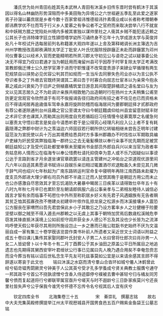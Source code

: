 <!-- { "loadSidebar": true } -->
　　潘氏世为处州青田右姓其先本武林人青田有沐溪乡旧传东晋时尝有鹤沐于其溪因以得名山林幽防形势深阻而中多美田殆为异境公之六世祖避五季乱至此爱之遂家焉子孙寖以蕃庶居是乡者今数十百家曾祖讳惟德祖讳抃素儒业咸以长者称考赠朝奉郎讳麃学优不仕而笃于行义乡人爱慕之有争讼者不之官府而来取决尝举八行不就宣和中妖贼方腊之党陷处州境内多被其害独以谋帅里社之人衞其乡贼不能犯逺近赖之公其长子也讳特竦字廷立性頴悟嗜学幼所习诵终身不忘年十九学成游太学与英俊并处凡十年校试升选每居前列名称籍甚大观四年遂以上舎及第释褐调长洲主簿选为吉州州学教授改高邮秩满除太学正丁妣安人叶氏忧服除授辟廱正未赴而辟廱罢为邓州司仪曹事公以经术入官而吏能精明若所夙习郡太守初见公与语竒之试以疑事委公处决无不得宜乃叹曰君通才当为朝廷用而淹留州县可乎因荐于时宰复除太学正考满改宣教郎俄迁博士公久厯学官滞于进而守职惟谨不改常度贵游子来肄业罕循理有两生犯规禁自以挟势必见优容公判其罚如规而一生当斥去同寮失色司业亦以为言公执不夺识者多之丁外艰去官既终哭谓其二弟曰吾于时寡合向屈志仕宦本以为亲荣今抱永慕之戚此兴衰矣乃于旧庐之侧植嘉橘筑堂日游息其间取楚辞橘颂之语名堂曰与友为文以见其志居久之不为赴调计亲族共相敦勉乃出造朝时行在扬州士大夫稍集公甫至防更定宫观官令欣然请于有司不俟报谒告径归政府间有招之者不徃见也已而资格未应不得请闲居再逾歳值车驾幸永嘉将旋跸防稽而临海居间为要郡朝廷择才贰郡政府有荐公者遂除通判台州且趣之官公至谓太守曰今朝廷囏虞仰给州县宜留意财赋丰财之术非它求也课其入而勒其出则用度自充若循蹈旧习任情慢令徒慕寛厚之名缓急何以塞责太守悟曰君言是矣自今请悉听君于是公得究心经理凡利应入公上者不复有耗蠧隠滞之弊郡中财计为之羡溢迨六师囬驭若行朝所供亿转输相继未尝告乏明年讨建寇范汝为宣抚使以兵十万出其境费给悉具时方多事州郡趣办不时徃徃以军期取具编户吏縁为奸民受其弊独临海一郡终公之去无毫髪横敛以奉行籴事不扰先期而足被赏朝廷益知公才及受代召赴都堂审察未至擢尚书金部员外郎自兵兴以来当官为政者率务姑息称人情而公在临海专以奉公惜费杜请托抑侥幸为意人或不乐乃因疑似以事谤公达于言路到省才月余遂坐谏官章疏罢以请连主管建州之冲佑台之崇道观优游里闬凡六年以自适其素愿读书赋诗以自娱乐亲旧相过辄置酒尽欢退黜虽久未尝见其几微于辞气间也绍兴七年秋起为广南东路转运判官命复中寝明年再除江南西路未赴擢为度支员外郎进大理少卿右司员外郎不半歳三迁而人犹恨其晚于是朝廷方用公而未止也公亦感激自尽思效其才至忘饥渴防大暑暴中暍居三日疾革以请得致仕卒年五十有八时九年秋七月辛巳也累阶至左朝请郎佩服六品公事亲孝与二弟相友睦待人诚信必践言才智有余而临事不茍厯仕中外所至称职居乡好义有先君子风遇姻族有无告者赒其贫乏恤其孤寡孜孜不倦建炎初建卒叶侬作乱掠龙泉之松源乡而沐溪接壤乡人震恐公方服丧在家喟然曰吾先君尝保此乡小子其敢忘之乃设方畧率乡人之壮健栅于险要坚壁以御之贼至不得入遁去州郡赖之以无虞上其事于朝特加赏焉后数歳松溪贼危李窃发其锋直抵沐溪境上公如前拒守闾井获全乡人德公不忘及其没也少长皆为之流涕呜呼使天假公年获尽其用则所施设岂止一乡之惠而已哉公耽翫书史始终不厌为文温丽自成一家有集三十卷学旣该览尝作类书补前人所遗者又采近世文士词语以附益之成五十卷曰课儿集传其家娶同郡叶氏封安人子男二人长曰曾将仕郎次曰肖孙男一人女二人皆幼曾卜以十年冬十有二月丁酉葬公于其乡油田之原盖公平日所属目之地追遗志也先期得其舅西安宰叶君绶状公行事已见属曰先人晚乃遇合用矣不幸奄忽赍志而没今葬当有铭以诏后世私念生平先友可托兹事莫如公宜是以来请余感其言顾不得辞遂以寄哀于此文也
　　铭曰沐溪之水窈而清兮羣山合沓环如城兮僊人沐鹤曾此经兮韬竒韫秀閟厥灵兮钟美于人公其英兮受才孔多学蚤成兮贤关典教士服膺兮通守一邦其政平兮首公不挠孰谤憎兮含香入侍迹靡停兮襆被去曹中甚轻兮归与橘友同芳馨兮偾而复起道将行兮卿联宰属官亟升兮嗟天与时不遐龄兮三日卧家疾莫兴兮还丧里社皆失声兮公乎保我今谁凭兮怀德不忘传令名兮视其后人宜有庆兮

　　钦定四库全书
　　北海集卷三十五　　　　宋　綦崇礼　撰墓志铭
　　故右中大夫充集英殿修撰提举江州太平观厯城县开国男食邑五百户赐紫金鱼袋王公墓志铭
